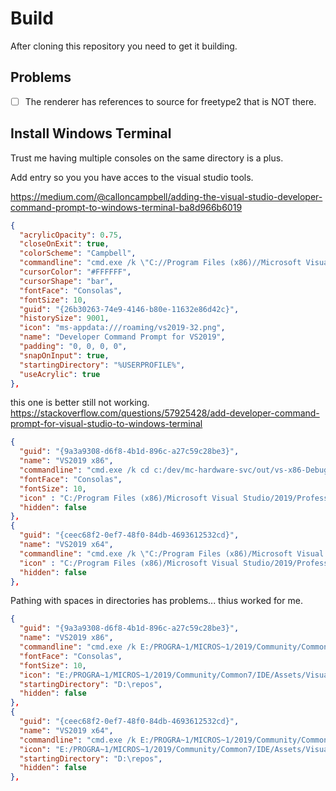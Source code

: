 
# Build

After cloning this repository you need to get it building.

## Problems

+ [ ] The renderer has references to source for freetype2 that is NOT there.


## Install Windows Terminal

Trust me having multiple consoles on the same directory is a plus.

Add entry so you you have acces to the visual studio tools.

https://medium.com/@calloncampbell/adding-the-visual-studio-developer-command-prompt-to-windows-terminal-ba8d966b6019

```json
{
  "acrylicOpacity": 0.75,
  "closeOnExit": true,
  "colorScheme": "Campbell",
  "commandline": "cmd.exe /k \"C://Program Files (x86)//Microsoft Visual Studio//2019//Enterprise//Common7//Tools//VsDevCmd.bat\"",
  "cursorColor": "#FFFFFF",
  "cursorShape": "bar",
  "fontFace": "Consolas",
  "fontSize": 10,
  "guid": "{26b30263-74e9-4146-b80e-11632e86d42c}",
  "historySize": 9001,
  "icon": "ms-appdata:///roaming/vs2019-32.png",
  "name": "Developer Command Prompt for VS2019",
  "padding": "0, 0, 0, 0",
  "snapOnInput": true,
  "startingDirectory": "%USERPROFILE%",
  "useAcrylic": true
},
```

this one is better still not working.
https://stackoverflow.com/questions/57925428/add-developer-command-prompt-for-visual-studio-to-windows-terminal

```json
{
  "guid": "{9a3a9308-d6f8-4b1d-896c-a27c59c28be3}",
  "name": "VS2019 x86",
  "commandline": "cmd.exe /k cd c:/dev/mc-hardware-svc/out/vs-x86-Debug && \"C:/Program Files (x86)/Microsoft Visual Studio/2019/Professional/VC/Auxiliary/Build/vcvars32.bat\"",
  "fontFace": "Consolas",
  "fontSize": 10,
  "icon" : "C:/Program Files (x86)/Microsoft Visual Studio/2019/Professional/Common7/IDE/Assets/VisualStudio.70x70.contrast-black_scale-80.png",
  "hidden": false
},
{
  "guid": "{ceec68f2-0ef7-48f0-84db-4693612532cd}",
  "name": "VS2019 x64",
  "commandline": "cmd.exe /k \"C:/Program Files (x86)/Microsoft Visual Studio/2019/Professional/VC/Auxiliary/Build/vcvars64.bat\"",
  "icon" : "C:/Program Files (x86)/Microsoft Visual Studio/2019/Professional/Common7/IDE/Assets/VisualStudio.70x70.contrast-black_scale-80.png",
  "hidden": false
},
```

Pathing with spaces in directories has problems...
thius worked for me.

```json
{
  "guid": "{9a3a9308-d6f8-4b1d-896c-a27c59c28be3}",
  "name": "VS2019 x86",
  "commandline": "cmd.exe /k E:/PROGRA~1/MICROS~1/2019/Community/Common7/Tools/VsDevCmd.bat",
  "fontFace": "Consolas",
  "fontSize": 10,
  "icon": "E:/PROGRA~1/MICROS~1/2019/Community/Common7/IDE/Assets/VisualStudio.70x70.contrast-white_scale-80.png",
  "startingDirectory": "D:\repos",
  "hidden": false
},
{
  "guid": "{ceec68f2-0ef7-48f0-84db-4693612532cd}",
  "name": "VS2019 x64",
  "commandline": "cmd.exe /k E:/PROGRA~1/MICROS~1/2019/Community/Common7/Tools/VsDevCmd.bat  -arch=amd64 -host_arch=amd64",
  "icon": "E:/PROGRA~1/MICROS~1/2019/Community/Common7/IDE/Assets/VisualStudio.150x150.contrast-black_scale-80.png",
  "startingDirectory": "D:\repos",
  "hidden": false
},
```
